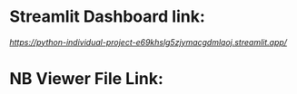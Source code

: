 # Streamlit Dashboard link:
###### https://python-individual-project-e69khslg5zjymacgdmlqoj.streamlit.app/

# NB Viewer File Link:
###### 
